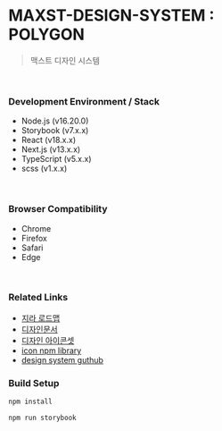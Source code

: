 # MAXST-DESIGN-SYSTEM : POLYGON

> 맥스트 디자인 시스템

<br/>

### Development Environment / Stack

- Node.js (v16.20.0)
- Storybook (v7.x.x)
- React (v18.x.x)
- Next.js (v13.x.x)
- TypeScript (v5.x.x)
- scss (v1.x.x)

<br/>

### Browser Compatibility

- Chrome
- Firefox
- Safari
- Edge

<br/>

### Related Links

- [지라 로드맵](https://maxstcorp.atlassian.net/jira/software/projects/MDSYSTEM/boards/58/roadmap)
- [디자인문서](https://www.figma.com/file/VKEVgYiZJLisCtjUiFiSt7/Design-system?type=design&node-id=489-19555&t=ckanxuZg9q98191l-0)
- [디자인 아이콘셋](https://www.figma.com/file/6aXRNMyZCoNvXMyxwvGaDL/%5BGuide%5D-Design-System-Component-Library?node-id=1%3A105&mode=dev)
- [icon npm library](https://www.npmjs.com/package/@maxst-designsystem/icons)
- [design system guthub](https://github.com/laura-maxst/maxst-design-system)

### Build Setup

```bash
npm install

npm run storybook
```
